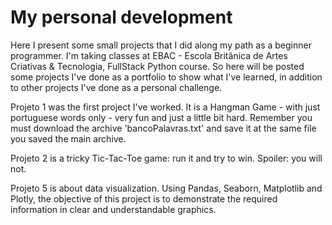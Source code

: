 # My personal development
Here I present some small projects that I did along my path as a beginner programmer. I'm taking classes at EBAC - Escola Britânica de Artes Criativas & Tecnologia, FullStack Python course. So here will be posted some projects I've done as a portfolio to show what I've learned, in addition to other projects I've done as a personal challenge.

Projeto 1 was the first project I've worked. It is a Hangman Game - with just portuguese words only - very fun and just a little bit hard. Remember you must download the archive 'bancoPalavras.txt' and save it at the same file you saved the main archive.

Projeto 2 is a tricky Tic-Tac-Toe game: run it and try to win. Spoiler: you will not.

Projeto 5 is about data visualization. Using Pandas, Seaborn, Matplotlib and Plotly, the objective of this project is to demonstrate the required information in clear and understandable graphics.
